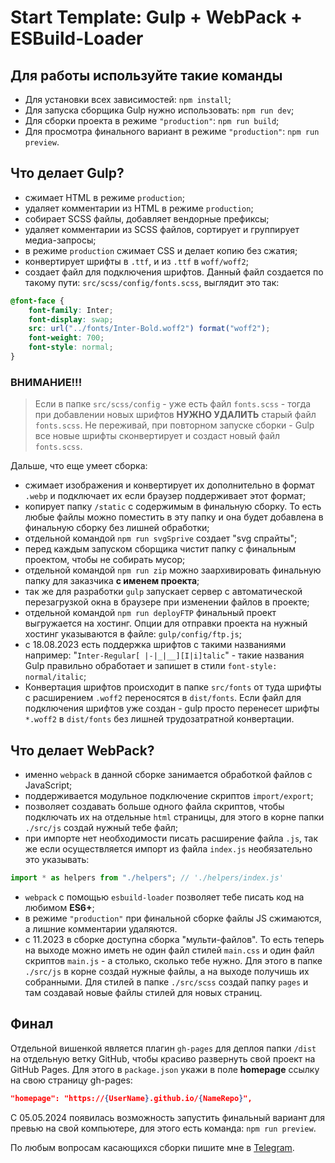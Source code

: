 # Start Template: Gulp + WebPack + ESBuild-Loader

## Для работы используйте такие команды

-   Для установки всех зависимостей: `npm install`;
-   Для запуска сборщика Gulp нужно использовать: `npm run dev`;
-   Для сборки проекта в режиме `"production"`: `npm run build`;
-   Для просмотра финального вариант в режиме `"production"`: `npm run preview`.

## Что делает Gulp?

-   сжимает HTML в режиме `production`;
-   удаляет комментарии из HTML в режиме `production`;
-   собирает SCSS файлы, добавляет вендорные префиксы;
-   удаляет комментарии из SCSS файлов, сортирует и группирует медиа-запросы;
-   в режиме `production` сжимает CSS и делает копию без сжатия;
-   конвертирует шрифты в `.ttf`, и из `.ttf` в `woff/woff2`;
-   создает файл для подключения шрифтов. Данный файл создается по такому пути: `src/scss/config/fonts.scss`, выглядит это так:

```scss
@font-face {
	font-family: Inter;
	font-display: swap;
	src: url("../fonts/Inter-Bold.woff2") format("woff2");
	font-weight: 700;
	font-style: normal;
}
```

### ВНИМАНИЕ!!!

> Если в папке `src/scss/config` - уже есть файл `fonts.scss` - тогда при добавлении новых шрифтов **НУЖНО УДАЛИТЬ** старый файл `fonts.scss`. Не переживай, при повторном запуске сборки - Gulp все новые шрифты сконвертирует и создаст новый файл `fonts.scss`.

Дальше, что еще умеет сборка:

-   сжимает изображения и конвертирует их дополнительно в формат `.webp` и подключает их если браузер поддерживает этот формат;
-   копирует папку `/static` с содержимым в финальную сборку. То есть любые файлы можно поместить в эту папку и она будет добавлена в финальную сборку без лишней обработки;
-   отдельной командой `npm run svgSprive` создает "svg спрайты";
-   перед каждым запуском сборщика чистит папку с финальным проектом, чтобы не собирать мусор;
-   отдельной командой `npm run zip` можно заархивировать финальную папку для заказчика **с именем проекта**;
-   так же для разработки `gulp` запускает сервер с автоматической перезагрузкой окна в браузере при изменении файлов в проекте;
-   отдельной командой `npm run deployFTP` финальный проект выгружается на хостинг. Опции для отправки проекта на нужный хостинг указываются в файле: `gulp/config/ftp.js`;
-   с 18.08.2023 есть поддержка шрифтов с такими названиями например: "`Inter-Regular[ |-|_|__][I|i]talic`" - такие названия Gulp правильно обработает и запишет в стили `font-style: normal/italic`;
-   Конвертация шрифтов происходит в папке `src/fonts` от туда шрифты с расширением `.woff2` переносятся в `dist/fonts`. Если файл для подключения шрифтов уже создан - gulp просто перенесет шрифты `*.woff2` в `dist/fonts` без лишней трудозатратной конвертации.

## Что делает WebPack?

-   именно `webpack` в данной сборке занимается обработкой файлов c JavaScript;
-   поддерживается модульное подключение скриптов `import/export`;
-   позволяет создавать больше одного файла скриптов, чтобы подключать их на отдельные `html` страницы, для этого в корне папки `./src/js` создай нужный тебе файл;
-   при импорте нет необходимости писать расширение файла `.js`, так же если осуществляется импорт из файла `index.js` необязательно это указывать:

```javascript
import * as helpers from "./helpers"; // './helpers/index.js'
```

-   `webpack` c помощью `esbuild-loader` позволяет тебе писать код на любимом **ES6+**;
-   в режиме `"production"` при финальной сборке файлы JS сжимаются, а лишние комментарии удаляются.
-   с 11.2023 в сборке доступна сборка "мульти-файлов". То есть теперь на выходе можно иметь не один файл стилей `main.css`
    и один файл скриптов `main.js` - а столько, сколько тебе нужно. Для этого в папке `./src/js` в корне создай нужные файлы, а на выходе получишь их собранными.
    Для стилей в папке `./src/scss` создай папку `pages` и там создавай новые файлы стилей для новых страниц.

## Финал

Отдельной вишенкой является плагин `gh-pages` для деплоя папки `/dist` на отдельную ветку GitHub,
чтобы красиво развернуть свой проект на GitHub Pages.
Для этого в `package.json` укажи в поле **homepage** ссылку на свою страницу gh-pages:

```json
"homepage": "https://{UserName}.github.io/{NameRepo}",
```

С 05.05.2024 появилась возможность запустить финальный вариант для превью на свой компьютере,
для этого есть команда: `npm run preview`.

По любым вопросам касающихся сборки пишите мне в [Telegram](https://t.me/StarkElessar).
